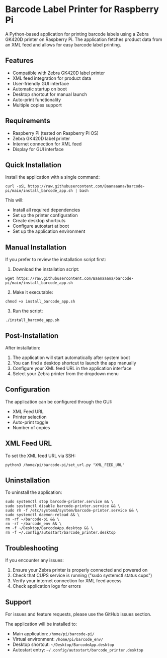 # Barcode Label Printer for Raspberry Pi

A Python-based application for printing barcode labels using a Zebra GK420D printer on Raspberry Pi. The application fetches product data from an XML feed and allows for easy barcode label printing.

## Features

- Compatible with Zebra GK420D label printer
- XML feed integration for product data
- User-friendly GUI interface
- Automatic startup on boot
- Desktop shortcut for manual launch
- Auto-print functionality
- Multiple copies support

## Requirements

- Raspberry Pi (tested on Raspberry Pi OS)
- Zebra GK420D label printer
- Internet connection for XML feed
- Display for GUI interface

## Quick Installation

Install the application with a single command:
```
curl -sSL https://raw.githubusercontent.com/Baanaaana/barcode-pi/main/install_barcode_app.sh | bash
```
This will:
- Install all required dependencies
- Set up the printer configuration
- Create desktop shortcuts
- Configure autostart at boot
- Set up the application environment

## Manual Installation

If you prefer to review the installation script first:

1. Download the installation script:
```
wget https://raw.githubusercontent.com/Baanaaana/barcode-pi/main/install_barcode_app.sh
```
2. Make it executable:
```
chmod +x install_barcode_app.sh
```
3. Run the script:
```
./install_barcode_app.sh
```
## Post-Installation

After installation:
1. The application will start automatically after system boot
2. You can find a desktop shortcut to launch the app manually
3. Configure your XML feed URL in the application interface
4. Select your Zebra printer from the dropdown menu

## Configuration

The application can be configured through the GUI:
- XML Feed URL
- Printer selection
- Auto-print toggle
- Number of copies

## XML Feed URL

To set the XML feed URL via SSH:

```
python3 /home/pi/barcode-pi/set_url.py "XML_FEED_URL"
```

## Uninstallation

To uninstall the application:
```
sudo systemctl stop barcode-printer.service && \
sudo systemctl disable barcode-printer.service && \
sudo rm -f /etc/systemd/system/barcode-printer.service && \
sudo systemctl daemon-reload && \
rm -rf ~/barcode-pi && \
rm -rf ~/barcode_env && \
rm -f ~/Desktop/BarcodeApp.desktop && \
rm -f ~/.config/autostart/barcode_printer.desktop
```
## Troubleshooting

If you encounter any issues:
1. Ensure your Zebra printer is properly connected and powered on
2. Check that CUPS service is running ("sudo systemctl status cups")
3. Verify your internet connection for XML feed access
4. Check application logs for errors

## Support

For issues and feature requests, please use the GitHub issues section.

The application will be installed to:
- Main application: `/home/pi/barcode-pi/`
- Virtual environment: `/home/pi/barcode_env/`
- Desktop shortcut: `~/Desktop/BarcodeApp.desktop`
- Autostart entry: `~/.config/autostart/barcode_printer.desktop`
